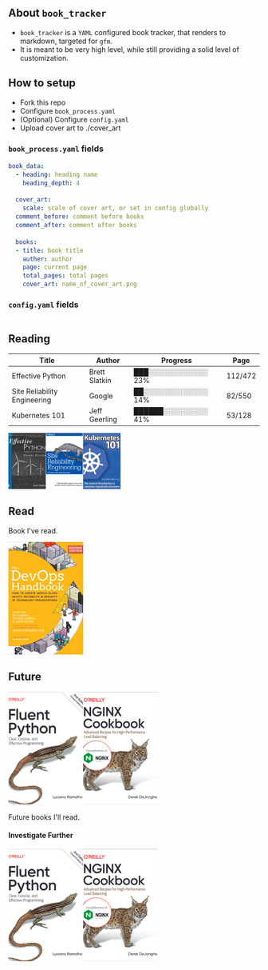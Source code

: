 ## About `book_tracker`
- `book_tracker` is a `YAML` configured book tracker, that renders to markdown, targeted for `gfm`.  
- It is meant to be very high level, while still providing a solid level of customization.  
  
## How to setup  
- Fork this repo  
- Configure `book_process.yaml`  
- (Optional) Configure `config.yaml`  
- Upload cover art to ./cover_art
  
### `book_process.yaml` fields

```yaml  
book_data:  
  - heading: heading name  
    heading_depth: 4  
      
  cover_art:  
    scale: scale of cover art, or set in config globally  
  comment_before: comment before books  
  comment_after: comment after books  
  
  books:  
  - title: book title  
    auther: author  
    page: current page  
    total_pages: total pages  
    cover_art: name_of_cover_art.png  
```

### `config.yaml` fields
```yaml
```

## Reading

| Title |Author |Progress |Page |
|--|--|--|--|
|Effective Python |Brett Slatkin |███░░░░░░░░░░░░ 23% |112/472 |
|Site Reliability Engineering |Google |██░░░░░░░░░░░░░ 14% |82/550 |
|Kubernetes 101 |Jeff Geerling |██████░░░░░░░░░ 41% |53/128 |
<p align='left'><img src='cover_art/cover_art_post/effective_python.png' alt='Effective Python_cover' width='75' height='112'><img src='cover_art/cover_art_post/site_reliability_engineering.png' alt='Site Reliability Engineering_cover' width='75' height='112'><img src='cover_art/cover_art_post/kubernetes_101.png' alt='Kubernetes 101_cover' width='75' height='112'></p>


## Read
Book I've read.

<p align='left'><img src='cover_art/cover_art_post/devops_handbook.png' alt='DevOps HandBook_cover' width='150' height='225'></p>


## Future


<p align='left'><img src='cover_art/cover_art_post/fluent_python.png' alt='Fluent Python_cover' width='150' height='225'><img src='cover_art/cover_art_post/nginx_cookbook.png' alt='Nginx Cookbook_cover' width='150' height='225'></p>

Future books I'll read.
#### Investigate Further


<p align='left'><img src='cover_art/cover_art_post/fluent_python.png' alt='Fluent Python_cover' width='150' height='225'><img src='cover_art/cover_art_post/nginx_cookbook.png' alt='Nginx Cookbook_cover' width='150' height='225'></p>


